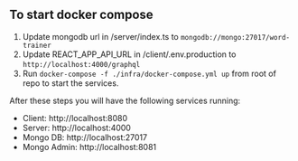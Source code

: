 ## To start docker compose

1. Update mongodb url in /server/index.ts to `mongodb://mongo:27017/word-trainer`
2. Update REACT_APP_API_URL in /client/.env.production to `http://localhost:4000/graphql`
3. Run `docker-compose -f ./infra/docker-compose.yml up` from root of repo to start the services.

After these steps you will have the following services running:

- Client: http://localhost:8080
- Server: http://localhost:4000
- Mongo DB: http://localhost:27017
- Mongo Admin: http://localhost:8081
